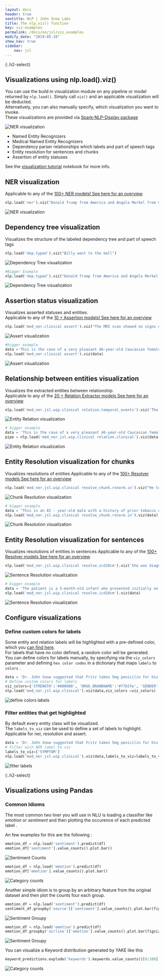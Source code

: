 ```yaml
---
layout: docs
header: true
seotitle: NLP | John Snow Labs
title: The nlp.viz() function
key: viz-examples
permalink: /docs/en/jsl/viz_examples
modify_date: "2019-05-16"
show_nav: true
sidebar:
    nav: jsl
---
```


<div class="main-docs" markdown="1"><div class="h3-box" markdown="1">

{:.h2-select}
## Visualizations using nlp.load().viz()
You can use the build in visualization module on any pipeline or model returned by `nlp.load()`.
Simply call `viz()` and an applicable visualization will be deducted.    
Alternatively, you can also manually specify, which visualization you want to invoke.   
These visualizations are provided via [Spark-NLP-Display package](https://nlp.johnsnowlabs.com/docs/en/display)

![NER visualization](/assets/images/nlu/VizExamples/viz_module/cheat_sheet.png)

- Named Entity Recognizers 
- Medical Named Entity Recognizers
- Dependency parser relationships which labels and part of speech tags
- Entity resolution for sentences and chunks
- Assertion of entity statuses

See the [visualization tutorial](https://github.com/JohnSnowLabs/nlu/blob/master/examples/colab/visualization/NLU_visualizations_tutorial.ipynb) notebook for more info.

</div><div class="h3-box" markdown="1">

## NER visualization
Applicable to any of the [100+ NER models! See here for an overview](https://nlp.johnsnowlabs.com/models?task=Named+Entity+Recognition)
```python
nlp.load('ner').viz("Donald Trump from America and Angela Merkel from Germany don't share many oppinions.")
```
![NER visualization](/assets/images/nlu/VizExamples/viz_module/NER.png)

</div><div class="h3-box" markdown="1">

## Dependency tree visualization
Visualizes the structure of the labeled dependency tree and part of speech tags
```python
nlp.load('dep.typed').viz("Billy went to the mall")
```

![Dependency Tree visualization](/assets/images/nlu/VizExamples/viz_module/DEP.png)

```python
#Bigger Example
nlp.load('dep.typed').viz("Donald Trump from America and Angela Merkel from Germany don't share many oppinions but they both love John Snow Labs software")
```
![Dependency Tree visualization](/assets/images/nlu/VizExamples/viz_module/DEP_big.png)

</div><div class="h3-box" markdown="1">

## Assertion status visualization
Visualizes asserted statuses and entities.        
Applicable to any of the [10 + Assertion models! See here for an overview](https://nlp.johnsnowlabs.com/models?task=Assertion+Status)
```python
nlp.load('med_ner.clinical assert').viz("The MRI scan showed no signs of cancer in the left lung")
```


![Assert visualization](/assets/images/nlu/VizExamples/viz_module/assertion.png)

```python
#bigger example
data ='This is the case of a very pleasant 46-year-old Caucasian female, seen in clinic on 12/11/07 during which time MRI of the left shoulder showed no evidence of rotator cuff tear. She did have a previous MRI of the cervical spine that did show an osteophyte on the left C6-C7 level. Based on this, negative MRI of the shoulder, the patient was recommended to have anterior cervical discectomy with anterior interbody fusion at C6-C7 level. Operation, expected outcome, risks, and benefits were discussed with her. Risks include, but not exclusive of bleeding and infection, bleeding could be soft tissue bleeding, which may compromise airway and may result in return to the operating room emergently for evacuation of said hematoma. There is also the possibility of bleeding into the epidural space, which can compress the spinal cord and result in weakness and numbness of all four extremities as well as impairment of bowel and bladder function. However, the patient may develop deeper-seated infection, which may require return to the operating room. Should the infection be in the area of the spinal instrumentation, this will cause a dilemma since there might be a need to remove the spinal instrumentation and/or allograft. There is also the possibility of potential injury to the esophageus, the trachea, and the carotid artery. There is also the risks of stroke on the right cerebral circulation should an undiagnosed plaque be propelled from the right carotid. She understood all of these risks and agreed to have the procedure performed.'
nlp.load('med_ner.clinical assert').viz(data)
```
![Assert visualization](/assets/images/nlu/VizExamples/viz_module/assertion_big.png)

</div><div class="h3-box" markdown="1">

## Relationship between entities visualization
Visualizes the extracted entities between relationship.    
Applicable to any of the [20 + Relation Extractor models See here for an overview](https://nlp.johnsnowlabs.com/models?task=Relation+Extraction)
```python
nlp.load('med_ner.jsl.wip.clinical relation.temporal_events').viz('The patient developed cancer after a mercury poisoning in 1999 ')
```
![Entity Relation visualization](/assets/images/nlu/VizExamples/viz_module/relation.png)


```python
# bigger example
data = 'This is the case of a very pleasant 46-year-old Caucasian female, seen in clinic on 12/11/07 during which time MRI of the left shoulder showed no evidence of rotator cuff tear. She did have a previous MRI of the cervical spine that did show an osteophyte on the left C6-C7 level. Based on this, negative MRI of the shoulder, the patient was recommended to have anterior cervical discectomy with anterior interbody fusion at C6-C7 level. Operation, expected outcome, risks, and benefits were discussed with her. Risks include, but not exclusive of bleeding and infection, bleeding could be soft tissue bleeding, which may compromise airway and may result in return to the operating room emergently for evacuation of said hematoma. There is also the possibility of bleeding into the epidural space, which can compress the spinal cord and result in weakness and numbness of all four extremities as well as impairment of bowel and bladder function. However, the patient may develop deeper-seated infection, which may require return to the operating room. Should the infection be in the area of the spinal instrumentation, this will cause a dilemma since there might be a need to remove the spinal instrumentation and/or allograft. There is also the possibility of potential injury to the esophageus, the trachea, and the carotid artery. There is also the risks of stroke on the right cerebral circulation should an undiagnosed plaque be propelled from the right carotid. She understood all of these risks and agreed to have the procedure performed'
pipe = nlp.load('med_ner.jsl.wip.clinical relation.clinical').viz(data)
```
![Entity Relation visualization](/assets/images/nlu/VizExamples/viz_module/relation_big.png)

</div><div class="h3-box" markdown="1">

## Entity Resolution visualization for chunks
Visualizes resolutions of entities
Applicable to any of the [100+ Resolver models See here for an overview](https://nlp.johnsnowlabs.com/models?task=Entity+Resolution)
```python
nlp.load('med_ner.jsl.wip.clinical resolve_chunk.rxnorm.in').viz("He took Prevacid 30 mg  daily")
```
![Chunk Resolution visualization](/assets/images/nlu/VizExamples/viz_module/resolve_chunk.png)

```python
# bigger example
data = "This is an 82 - year-old male with a history of prior tobacco use , hypertension , chronic renal insufficiency , COPD , gastritis , and TIA who initially presented to Braintree with a non-ST elevation MI and Guaiac positive stools , transferred to St . Margaret\'s Center for Women & Infants for cardiac catheterization with PTCA to mid LAD lesion complicated by hypotension and bradycardia requiring Atropine , IV fluids and transient dopamine possibly secondary to vagal reaction , subsequently transferred to CCU for close monitoring , hemodynamically stable at the time of admission to the CCU ."
nlp.load('med_ner.jsl.wip.clinical resolve_chunk.rxnorm.in').viz(data)
```

![Chunk Resolution visualization](/assets/images/nlu/VizExamples/viz_module/resolve_chunk_big.png)

</div><div class="h3-box" markdown="1">

## Entity Resolution visualization for sentences
Visualizes resolutions of entities in sentences
Applicable to any of the [100+ Resolver models See here for an overview](https://nlp.johnsnowlabs.com/models?task=Entity+Resolution)
```python
nlp.load('med_ner.jsl.wip.clinical resolve.icd10cm').viz('She was diagnosed with a respiratory congestion')
```
![Sentence Resolution visualization](/assets/images/nlu/VizExamples/viz_module/resolve_sentence.png)

```python
# bigger example
data = 'The patient is a 5-month-old infant who presented initially on Monday with a cold, cough, and runny nose for 2 days. Mom states she had no fever. Her appetite was good but she was spitting up a lot. She had no difficulty breathing and her cough was described as dry and hacky. At that time, physical exam showed a right TM, which was red. Left TM was okay. She was fairly congested but looked happy and playful. She was started on Amoxil and Aldex and we told to recheck in 2 weeks to recheck her ear. Mom returned to clinic again today because she got much worse overnight. She was having difficulty breathing. She was much more congested and her appetite had decreased significantly today. She also spiked a temperature yesterday of 102.6 and always having trouble sleeping secondary to congestion'
nlp.load('med_ner.jsl.wip.clinical resolve.icd10cm').viz(data)
```
![Sentence Resolution visualization](/assets/images/nlu/VizExamples/viz_module/resolve_sentence_big.png)

</div><div class="h3-box" markdown="1">

## Configure visualizations
### Define custom colors for labels
Some entity and relation labels will be highlighted with a pre-defined color, which you [can find here](https://github.com/JohnSnowLabs/spark-nlp-display/tree/main/sparknlp_display/label_colors).    
For labels that have no color defined, a random color will be generated.     
You can define colors for labels manually, by specifying via the `viz_colors` parameter
and defining `hex color codes` in a dictionary that maps `labels` to `colors` .
```python
data = 'Dr. John Snow suggested that Fritz takes 5mg penicilin for his cough'
# Define custom colors for labels
viz_colors={'STRENGTH':'#800080', 'DRUG_BRANDNAME':'#77b5fe', 'GENDER':'#77ffe'}
nlp.load('med_ner.jsl.wip.clinical').viz(data,viz_colors =viz_colors)
```
![define colors labels](/assets/images/nlu/VizExamples/viz_module/define_colors.png)

</div><div class="h3-box" markdown="1">

### Filter entities that get highlighted
By default every entity class will be visualized.    
The `labels_to_viz` can be used to define a set of labels to highlight.       
Applicable for ner, resolution and assert.
```python
data = 'Dr. John Snow suggested that Fritz takes 5mg penicilin for his cough'
# Filter wich NER label to viz
labels_to_viz=['SYMPTOM']
nlp.load('med_ner.jsl.wip.clinical').viz(data,labels_to_viz=labels_to_viz)
```
![filter labels](/assets/images/nlu/VizExamples/viz_module/filter_labels.png)

</div><div class="h3-box" markdown="1">

{:.h2-select}
## Visualizations using Pandas 

### Common Idioms
The most common two liner you will use in NLU is loading a classifier like *emotion* or *sentiment*
and then plotting the occurence of each predicted label .

An few examples for this are the following :


```python
emotion_df = nlp.load('sentiment').predict(df)
emotion_df['sentiment'].value_counts().plot.bar()
```

![Sentiment Counts](/assets/images/nlu/VizExamples/sentiment_counts.png)

```python
emotion_df = nlp.load('emotion').predict(df)
emotion_df['emotion'].value_counts().plot.bar()
```
![Category counts](/assets/images/nlu/VizExamples/category_counts.png)

Another simple idiom is to group by an arbitrary feature from the original dataset and then plot the counts four each group.

```python
emotion_df = nlp.load('sentiment').predict(df)
sentiment_df.groupby('source')['sentiment'].value_counts().plot.bar(figsize=(20,8))
```

![Sentiment Groupy ](/assets/images/nlu/VizExamples/sentiment_groupy.png)


```python
emotion_df = nlp.load('emotion').predict(df)
emotion_df.groupby('airline')['emotion'].value_counts().plot.bar(figsize=(20,8))
```

![Sentiment Groupy ](/assets/images/nlu/VizExamples/emotion_groupy.png)


You can visualize a Keyword distribution generated by YAKE like this 
```python
keyword_predictions.explode('keywords').keywords.value_counts()[0:100].plot.bar(title='Top 100 Keywords in Stack Overflow Questions', figsize=(20,8))
```
![Category counts](/assets/images/nlu/VizExamples/keyword_distribution.png)

</div></div>